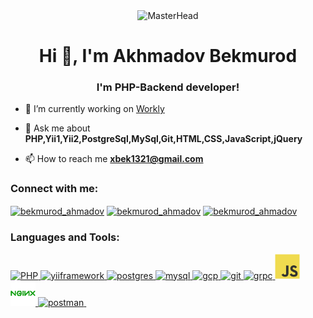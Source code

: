 <div align="center">
  <img src="https://media.tenor.com/2uyENRmiUt0AAAAC/coding.gif" alt="MasterHead">
</div>
<h1 align="center">Hi 👋, I'm Akhmadov Bekmurod</h1>
<h3 align="center">I'm PHP-Backend developer!</h3>

- 🔭 I’m currently working on [Workly](https://workly.io)

- 💬 Ask me about **PHP,Yii1,Yii2,PostgreSql,MySql,Git,HTML,CSS,JavaScript,jQuery**
  
- 📫 How to reach me **xbek1321@gmail.com**

<h3 align="left">Connect with me:</h3>
<p align="left">
<a href="https://t.me/ahmadov_dev" target="blank"><img align="center" src="https://brandlogos.net/wp-content/uploads/2021/11/telegram-logo.png" alt="bekmurod_ahmadov" height="45" width="40" /></a>
<a href="https://www.linkedin.com/in/bekmurod-ahmadov-368892263/" target="blank"><img align="center" src="https://raw.githubusercontent.com/rahuldkjain/github-profile-readme-generator/master/src/images/icons/Social/linked-in-alt.svg" alt="bekmurod_ahmadov" height="30" width="40" /></a>
<a href="https://www.instagram.com/bek_akhmadov01/" target="blank"><img align="center" src="https://raw.githubusercontent.com/rahuldkjain/github-profile-readme-generator/master/src/images/icons/Social/instagram.svg" alt="bekmurod_ahmadov" height="30" width="40" /></a>

<h3 align="left">Languages and Tools:</h3>
<p align="left"> <a href="https://www.php.net/manual/en/index.php" target="_blank" rel="noreferrer"> <img src="https://w7.pngwing.com/pngs/751/3/png-transparent-logo-php-html-others-text-trademark-logo-thumbnail.png" alt="PHP" width="40" height="40"/> </a> 
<a href="https://www.yiiframework.com/" target="_blank" rel="noreferrer"> <img src="https://www.yiiframework.com/image/logo.svg" alt="yiiframework" width="40" height="40"/> </a> <a href="https://www.postgresql.org/" target="_blank" rel="noreferrer"> <img src="https://www.vectorlogo.zone/logos/postgresql/postgresql-icon.svg" alt="postgres" width="40" height="40"/> </a> <a href="https://www.mysql.com/" target="_blank" rel="noreferrer"> <img src="https://www.svgrepo.com/show/473731/mysql.svg" alt="mysql" width="40" height="40"/> </a> <a href="https://cloud.google.com" target="_blank" rel="noreferrer"> <img src="https://www.vectorlogo.zone/logos/google_cloud/google_cloud-icon.svg" alt="gcp" width="40" height="40"/> </a> <a href="https://git-scm.com/" target="_blank" rel="noreferrer"> <img src="https://www.vectorlogo.zone/logos/git-scm/git-scm-icon.svg" alt="git" width="40" height="40"/> </a>  <a href="https://grpc.io/" target="_blank" rel="noreferrer"> <img src="https://www.vectorlogo.zone/logos/grpcio/grpcio-ar21.png" alt="grpc" width="40" height="40"/> </a> <a href="https://developer.mozilla.org/en-US/docs/Web/JavaScript" target="_blank" rel="noreferrer"> <img src="https://raw.githubusercontent.com/devicons/devicon/master/icons/javascript/javascript-original.svg" alt="javascript" width="40" height="40"/> </a>  <a href="https://www.nginx.com" target="_blank" rel="noreferrer"> <img src="https://raw.githubusercontent.com/devicons/devicon/master/icons/nginx/nginx-original.svg" alt="nginx" width="40" height="40"/> </a> <a href="https://postman.com" target="_blank" rel="noreferrer"> <img src="https://www.vectorlogo.zone/logos/getpostman/getpostman-icon.svg" alt="postman" width="40" height="40"/> </a> <a href="https://kafka.apache.org" target="_blank" rel="noreferrer"> <img
